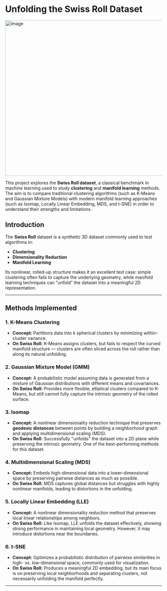 # Unfolding the Swiss Roll Dataset
<img width="800" height="500" alt="image" src="https://github.com/user-attachments/assets/02bb7b22-6942-47a6-90d9-062e07226e27" />

This project explores the **Swiss Roll dataset**, a classical benchmark in machine learning used to study **clustering** and **manifold learning** methods.  
The aim is to compare traditional clustering algorithms (such as K-Means and Gaussian Mixture Models) with modern manifold learning approaches (such as Isomap, Locally Linear Embedding, MDS, and t-SNE) in order to understand their strengths and limitations.  


## Introduction 

The **Swiss Roll** dataset is a synthetic 3D dataset commonly used to test algorithms in:  
- **Clustering**  
- **Dimensionality Reduction**  
- **Manifold Learning**  

Its nonlinear, rolled-up structure makes it an excellent test case: simple clustering often fails to capture the underlying geometry, while manifold learning techniques can "unfold" the dataset into a meaningful 2D representation.  

---

## Methods Implemented

### 1. **K-Means Clustering**
- **Concept:** Partitions data into $k$ spherical clusters by minimizing within-cluster variance.  
- **On Swiss Roll:** K-Means assigns clusters, but fails to respect the curved manifold structure — clusters are often sliced across the roll rather than along its natural unfolding.  

### 2. **Gaussian Mixture Model (GMM)**
- **Concept:** A probabilistic model assuming data is generated from a mixture of Gaussian distributions with different means and covariances.  
- **On Swiss Roll:** Provides more flexible, elliptical clusters compared to K-Means, but still cannot fully capture the intrinsic geometry of the rolled surface.  

### 3. **Isomap**
- **Concept:** A nonlinear dimensionality reduction technique that preserves **geodesic distances** between points by building a neighborhood graph and applying multidimensional scaling (MDS).  
- **On Swiss Roll:** Successfully "unfolds" the dataset into a 2D plane while preserving the intrinsic geometry. One of the best-performing methods for this dataset.  

### 4. **Multidimensional Scaling (MDS)**
- **Concept:** Embeds high-dimensional data into a lower-dimensional space by preserving pairwise distances as much as possible.  
- **On Swiss Roll:** MDS captures global distances but struggles with highly nonlinear manifolds, leading to distortions in the unfolding.  

### 5. **Locally Linear Embedding (LLE)**
- **Concept:** A nonlinear dimensionality reduction method that preserves local linear relationships among neighbors.  
- **On Swiss Roll:** Like Isomap, LLE unfolds the dataset effectively, showing strong performance in maintaining local geometry. However, it may introduce distortions near the boundaries.  

### 6. **t-SNE**
- **Concept:** Optimizes a probabilistic distribution of pairwise similarities in high- vs. low-dimensional space, commonly used for visualization.  
- **On Swiss Roll:** Produces a meaningful 2D embedding, but its main focus is on preserving local neighborhoods and separating clusters, not necessarily unfolding the manifold perfectly.  

---
